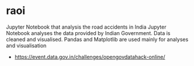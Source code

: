 # raoi
Jupyter Notebook that analysis the road accidents in India
Jupyter Notebook analyses the data provided by Indian Government. Data is cleaned and visualised.
Pandas and Matplotlib are used mainly for analyses and visualisation

* https://event.data.gov.in/challenges/opengovdatahack-online/
